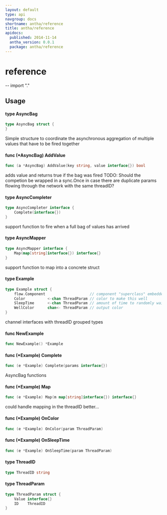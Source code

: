 ```yaml
---
layout: default
type: api
navgroup: docs
shortname: antha/reference
title: antha/reference
apidocs:
  published: 2014-11-14
  antha_version: 0.0.1
  package: antha/reference
---
```

# reference
--
    import "."


## Usage

#### type AsyncBag

```go
type AsyncBag struct {
}
```

Simple structure to coordinate the asynchronous aggregation of multiple values
that have to be fired together

#### func (*AsyncBag) AddValue

```go
func (a *AsyncBag) AddValue(key string, value interface{}) bool
```
adds value and returns true if the bag was fired TODO: Should the competion be
wrapped in a sync.Once in case there are duplicate params flowing through the
network with the same threadID?

#### type AsyncCompleter

```go
type AsyncCompleter interface {
	Complete(interface{})
}
```

support function to fire when a full bag of values has arrived

#### type AsyncMapper

```go
type AsyncMapper interface {
	Map(map[string]interface{}) interface{}
}
```

support function to map into a concrete struct

#### type Example

```go
type Example struct {
	flow.Component                    // component "superclass" embedded
	Color          <-chan ThreadParam // color to make this well
	SleepTime      <-chan ThreadParam // amount of time to randomly wait
	WellColor      chan<- ThreadParam // output color
}
```

channel interfaces with threadID grouped types

#### func  NewExample

```go
func NewExample() *Example
```

#### func (*Example) Complete

```go
func (e *Example) Complete(params interface{})
```
AsyncBag functions

#### func (*Example) Map

```go
func (e *Example) Map(m map[string]interface{}) interface{}
```
could handle mapping in the threadID better...

#### func (*Example) OnColor

```go
func (e *Example) OnColor(param ThreadParam)
```

#### func (*Example) OnSleepTime

```go
func (e *Example) OnSleepTime(param ThreadParam)
```

#### type ThreadID

```go
type ThreadID string
```


#### type ThreadParam

```go
type ThreadParam struct {
	Value interface{}
	ID    ThreadID
}
```
